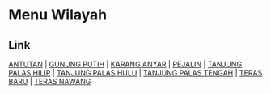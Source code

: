 # Menu Wilayah

## Link

[ANTUTAN](https://github.com/gigit-pemilu/pemilu-2024-65-kalimantan-utara/tree/main/pilpres/hitung-suara/sub/65-kalimantan-utara/sub/01-bulungan/sub/01-tanjung-palas/sub/2007-antutan)
 | 
[GUNUNG PUTIH](https://github.com/gigit-pemilu/pemilu-2024-65-kalimantan-utara/tree/main/pilpres/hitung-suara/sub/65-kalimantan-utara/sub/01-bulungan/sub/01-tanjung-palas/sub/2005-gunung-putih)
 | 
[KARANG ANYAR](https://github.com/gigit-pemilu/pemilu-2024-65-kalimantan-utara/tree/main/pilpres/hitung-suara/sub/65-kalimantan-utara/sub/01-bulungan/sub/01-tanjung-palas/sub/1004-karang-anyar)
 | 
[PEJALIN](https://github.com/gigit-pemilu/pemilu-2024-65-kalimantan-utara/tree/main/pilpres/hitung-suara/sub/65-kalimantan-utara/sub/01-bulungan/sub/01-tanjung-palas/sub/2006-pejalin)
 | 
[TANJUNG PALAS HILIR](https://github.com/gigit-pemilu/pemilu-2024-65-kalimantan-utara/tree/main/pilpres/hitung-suara/sub/65-kalimantan-utara/sub/01-bulungan/sub/01-tanjung-palas/sub/1003-tanjung-palas-hilir)
 | 
[TANJUNG PALAS HULU](https://github.com/gigit-pemilu/pemilu-2024-65-kalimantan-utara/tree/main/pilpres/hitung-suara/sub/65-kalimantan-utara/sub/01-bulungan/sub/01-tanjung-palas/sub/1001-tanjung-palas-hulu)
 | 
[TANJUNG PALAS TENGAH](https://github.com/gigit-pemilu/pemilu-2024-65-kalimantan-utara/tree/main/pilpres/hitung-suara/sub/65-kalimantan-utara/sub/01-bulungan/sub/01-tanjung-palas/sub/1002-tanjung-palas-tengah)
 | 
[TERAS BARU](https://github.com/gigit-pemilu/pemilu-2024-65-kalimantan-utara/tree/main/pilpres/hitung-suara/sub/65-kalimantan-utara/sub/01-bulungan/sub/01-tanjung-palas/sub/2008-teras-baru)
 | 
[TERAS NAWANG](https://github.com/gigit-pemilu/pemilu-2024-65-kalimantan-utara/tree/main/pilpres/hitung-suara/sub/65-kalimantan-utara/sub/01-bulungan/sub/01-tanjung-palas/sub/2009-teras-nawang)

